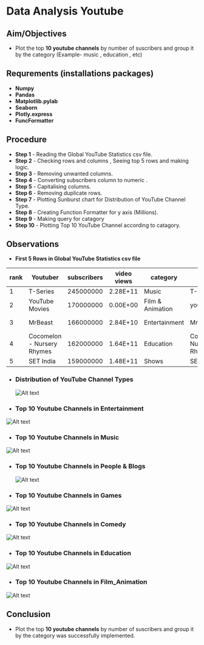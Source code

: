 
# **Data Analysis Youtube**

## **Aim/Objectives**

- Plot the top __10 youtube channels__ by number of suscribers and group it by the category (Example- music , education , etc)

## **Requrements (installations packages)**
- __Numpy__ 
- __Pandas__ 
- __Matplotlib.pylab__ 
- __Seaborn__ 
- __Plotly.express__ 
- __FuncFormatter__

## **Procedure**

- **Step 1** -  Reading the Global YouTube Statistics csv file.
- **Step 2** -  Checking rows and columns , Seeing top 5 rows and making logic.
- **Step 3** -  Removing unwanted columns.
- **Step 4** -  Converting subscribers column to numeric .
- **Step 5** -  Capitalising columns.
- **Step 6** -  Removing duplicate rows.
- **Step 7** -  Plotting Sunburst chart for Distribution of YouTube Channel Type.
- **Step 8** -  Creating Function Formatter for y axis (Millions).
- **Step 9** -  Making query for catagory
- **Step 10** - Plotting Top 10 YouTube Channel according to catagory.

## **Observations**
- **First 5 Rows in Global YouTube Statistics csv file**

| rank | Youtuber                   | subscribers | video views | category         | Title                      | uploads | Country       | Abbreviation | channel_type  | video_views_rank |
| ---- | -------------------------- | ----------- | ----------- | ---------------- | -------------------------- | ------- | ------------- | ------------ | ------------- | ---------------- |
| 1    | T-Series                   | 245000000   | 2.28E+11    | Music            | T-Series                   | 20082   | India         | IN           | Music         | 1                |
| 2    | YouTube Movies             | 170000000   | 0.00E+00    | Film & Animation | youtubemovies              | 1       | United States | US           | Games         | 4055159          |
| 3    | MrBeast                    | 166000000   | 2.84E+10    | Entertainment    | MrBeast                    | 741     | United States | US           | Entertainment | 48               |
| 4    | Cocomelon - Nursery Rhymes | 162000000   | 1.64E+11    | Education        | Cocomelon - Nursery Rhymes | 966     | United States | US           | Education     | 2                |
| 5    | SET India                  | 159000000   | 1.48E+11    | Shows            | SET India                  | 116536  | India         | IN           | Entertainment | 3                |

- ### **Distribution of YouTube Channel Types**
  ![Alt text](photo/Distribution_of_YouTube_Channel_Types.png)

- ### **Top 10 Youtube Channels in Entertainment**
 ![Alt text](photo/Entertainment.png)

- ### **Top 10 Youtube Channels in Music**
 ![Alt text](photo/Music.png)

- ### **Top 10 Youtube Channels in People & Blogs**
  ![Alt text](photo/People_Blogs.png)

- ### **Top 10 Youtube Channels in Games**
 ![Alt text](photo/Games.png)

- ### **Top 10 Youtube Channels in Comedy**
 ![Alt text](photo/Comedy_.png)

- ### **Top 10 Youtube Channels in Education**
 ![Alt text](photo/Education.png)

- ### **Top 10 Youtube Channels in Film_Animation**
 ![Alt text](photo/Film_Animation.png)

 ## **Conclusion**
 - Plot the top __10 youtube channels__ by number of suscribers and group it by the category was successfully implemented.
